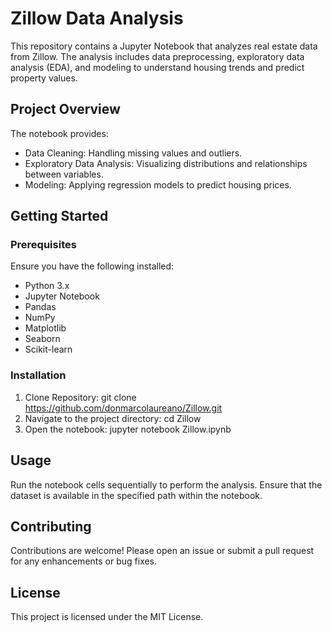 # Zillow Data Analysis

This repository contains a Jupyter Notebook that analyzes real estate data from Zillow. The analysis includes data preprocessing, exploratory data analysis (EDA), and modeling to understand housing trends and predict property values.

## Project Overview

The notebook provides:

- Data Cleaning: Handling missing values and outliers.
- Exploratory Data Analysis: Visualizing distributions and relationships between variables.
- Modeling: Applying regression models to predict housing prices.
 
## Getting Started

### Prerequisites

Ensure you have the following installed:
- Python 3.x
- Jupyter Notebook
- Pandas
- NumPy
- Matplotlib
- Seaborn
- Scikit-learn

### Installation
1. Clone Repository: git clone https://github.com/donmarcolaureano/Zillow.git
2. Navigate to the project directory: cd Zillow
3. Open the notebook: jupyter notebook Zillow.ipynb

## Usage

Run the notebook cells sequentially to perform the analysis. Ensure that the dataset is available in the specified path within the notebook.

## Contributing

Contributions are welcome! Please open an issue or submit a pull request for any enhancements or bug fixes.

## License

This project is licensed under the MIT License.
